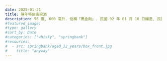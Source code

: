 ```yaml
---
date: 2025-01-21
title: 陳年特級高粱酒
description: 56 度, 600 毫升. 俗稱「黑金剛」. 民國 92 年 01 月 10 日釀造, 民國 98 年 09 月 12 日灌裝.
#featured_image: 
#type: gallery
#sort_by: Date
#categories: ["whisky", "springbank"]
#resources:
#  - src: springbank/aged_32_years/box_front.jpg
#    title: "anyway"
---
```

